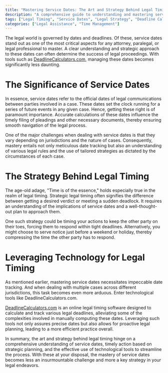 ```yaml
---
title: "Mastering Service Dates: The Art and Strategy Behind Legal Timing"
description: "A comprehensive guide to understanding and mastering service dates and the strategic importance behind legal timing. Utilize tools such as DeadlineCalculators.com to stay on top of your legal deadlines."
tags: ["Legal Timing", "Service Dates", "Legal Strategy", "Deadline Calculators"]
categories: ["Legal Assistance", "Time Management"]
---
```


The legal world is governed by dates and deadlines. Of these, service dates stand out as one of the most critical aspects for any attorney, paralegal, or legal professional to master. A clear understanding and strategic approach to these dates can often determine the success of legal proceedings. With tools such as [DeadlineCalculators.com](http://www.deadlinecalculators.com/), managing these dates becomes significantly less daunting.

# The Significance of Service Dates

In essence, service dates refer to the official dates of legal communications between parties involved in a case. These dates set the clock running for a series of future events in any given case. Hence, getting these right is of paramount importance. Accurate calculations of these dates influence the timely filing of pleadings and other necessary documents, thereby ensuring smooth navigation of the legal process.

One of the major challenges when dealing with service dates is that they vary depending on jurisdictions and the nature of cases. Consequently, mastery entails not only meticulous date tracking but also an understanding of various legal rules and the use of tailored strategies as dictated by the circumstances of each case.

# The Strategy Behind Legal Timing

The age-old adage, "Time is of the essence," holds especially true in the realm of legal timing. Strategic legal timing often signifies the difference between getting a desired verdict or meeting a sudden deadlock. It requires an understanding of the implications of service dates and a well-thought-out plan to approach them.

One such strategy could be timing your actions to keep the other party on their toes, forcing them to respond within tight deadlines. Alternatively, you might choose to serve notice just before a weekend or holiday, thereby compressing the time the other party has to respond.

# Leveraging Technology for Legal Timing

As mentioned earlier, mastering service dates necessitates impeccable date tracking. And when dealing with multiple cases across different jurisdictions, this task becomes even more arduous. Enter technological tools like DeadlineCalculators.com.

[DeadlineCalculators.com](http://www.deadlinecalculators.com/) is an online legal timing software designed to calculate and track various legal deadlines, alleviating some of the complexities involved in manually computing these dates. Leveraging such tools not only assures precise dates but also allows for proactive legal planning, leading to a more efficient practice overall.

In summary, the art and strategy behind legal timing hinge on a comprehensive understanding of service dates, timely action based on strategic planning, and the effective use of technological tools to streamline the process. With these at your disposal, the mastery of service dates becomes less an insurmountable challenge and more a key strategy in your legal endeavors.